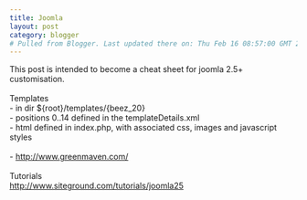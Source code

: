 ```yaml
---
title: Joomla
layout: post
category: blogger
# Pulled from Blogger. Last updated there on: Thu Feb 16 08:57:00 GMT 2012
---
```

This post is intended to become a cheat sheet for joomla 2.5+ customisation.<br /><br />Templates<br />- in dir ${root}/templates/{beez_20}<br />- positions 0..14 defined in the templateDetails.xml<br />- html defined in&nbsp;index.php, with associated css, images and javascript styles<br /><br />-&nbsp;<a href="http://www.greenmaven.com/">http://www.greenmaven.com/</a><br /><br />Tutorials<br /><a href="http://www.siteground.com/tutorials/joomla25">http://www.siteground.com/tutorials/joomla25</a>

